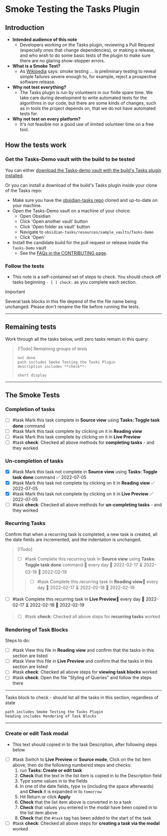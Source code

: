 # Smoke Testing the Tasks Plugin

## Introduction

- **Intended audience of this note**
  - Developers working on the Tasks plugin, reviewing a Pull Request (especially ones that change dependencies), or making a release, and who wish to do some basic tests of the plugin to make sure there are no glaring show-stopper errors.
- **What is a Smoke Test?**
  - As [Wikipedia](https://en.wikipedia.org/wiki/Smoke_testing_(software)) says: smoke testing ... is preliminary testing to reveal simple failures severe enough to, for example, reject a prospective software release.
- **Why not test everything?**
  - The Tasks plugin is run by volunteers in our finite spare time. We take care during development to write automated tests for the algorithms in our code, but there are some kinds of changes, such as in tools the project depends on, that we do not have automated tests for.
- **Why not test on every platform?**
  - It's not feasible nor a good use of limited volunteer time on a free tool.

## How the tests work

### Get the Tasks-Demo vault with the build to be tested

You can either [download the Tasks-demo vault with the build's Tasks plugin installed](https://github.com/obsidian-tasks-group/obsidian-tasks/blob/main/CONTRIBUTING.md#how-do-i-test-a-github-build-of-the-tasks-plugin).

Or you can install a download of the build's Tasks plugin inside your clone of the Tasks repo:

- Make sure you have the [obsidian-tasks repo](https://github.com/obsidian-tasks-group/obsidian-tasks) cloned and up-to-date on your machine.
- Open the Tasks-Demo vault on a machine of your choice:
  - Open Obsidian
  - Click 'Open another vault' button
  - Click 'Open folder as vault' button
  - Navigate to `obsidian-tasks/resources/sample_vaults/Tasks-Demo`
  - Click 'Open'
- Install the candidate build for the pull request or release inside the `Tasks-Demo` vault
  - See the [FAQs in the CONTRIBUTING page](https://github.com/obsidian-tasks-group/obsidian-tasks/blob/main/CONTRIBUTING.md#faqs).

### Follow the tests

- This note is a self-contained set of steps to check. You should check off tasks beginning `- [ ] check:` as you complete each section.

> [!Important]
> Several task blocks in this file depend of the the file name being unchanged. Please don't rename the file before running the tests.

---

## Remaining tests

Work through all the tasks below, until zero tasks remain in this query:

> [!Todo] Remaining groups of tests
>
> ```tasks
> not done
> path includes Smoke Testing the Tasks Plugin
> description includes **check**:
>
> short display
> ```

---

## The Smoke Tests

### Completion of tasks

- [ ] #task Mark this task complete in **Source view** using **Tasks: Toggle task done** command
- [ ] #task Mark this task complete by clicking on it in **Reading view**
- [ ] #task Mark this task complete by clicking on it in **Live Preview**
- [ ] #task **check**: Checked all above methods for **completing tasks** - and they worked

### Un-completion of tasks

- [x] #task Mark this task not complete in **Source view** using **Tasks: Toggle task done** command ✅ 2022-07-05
- [x] #task Mark this task not complete by clicking on it in **Reading view** ✅ 2022-07-05
- [x] #task Mark this task not complete by clicking on it in **Live Preview** ✅ 2022-07-05
- [ ] #task **check**: Checked all above methods for **un-completing tasks** - and they worked

### Recurring Tasks

Confirm that when a recurring task is completed, a new task is created, all the date fields are incremented, and the indentation is unchanged.

> [!Todo]
>
> - [ ] #task Complete this recurring task in **Source view** using **Tasks: Toggle task done** command 🔁 every day 🛫 2022-02-17 ⏳ 2022-02-18 📅 2022-02-19
>
> > - [ ] #task Complete this recurring task in **Reading view**🔁 every day 🛫 2022-02-17 ⏳ 2022-02-18 📅 2022-02-19

- [ ] #task Complete this recurring task in **Live Preview**🔁 every day 🛫 2022-02-17 ⏳ 2022-02-18 📅 2022-02-19

> - [ ] #task **check**: Checked all above steps for **recurring tasks** worked

### Rendering of Task Blocks

Steps to do:

- [ ] #task View this file in **Reading view** and confirm that the tasks in this section are listed
- [ ] #task View this file in **Live Preview** and confirm that the tasks in this section are listed
- [ ] #task **check**: Checked all above steps for **viewing task blocks** worked
- [ ] #task **check**: Open the file "Styling of Queries" and follow the steps there

---

Tasks block to check - should list all the tasks in this section, regardless of state

```tasks
path includes Smoke Testing the Tasks Plugin
heading includes Rendering of Task Blocks
```

---

### Create or edit Task modal

- This text should copied in to the task Description, after following steps below
- [ ] #task Switch to **Live Preview** or **Source mode**, Click on the list item above, then do the following numbered steps and checks:
    1. run **Tasks: Create or edit task**
    2. **Check** that the text in the list item is copied in to the Description field
    3. Type some values in to the fields
    4. In one of the date fields, type `tm` (including the space afterwards) and **Check** it is expanded in to `tomorrow`
    5. Hit Return or click **Apply**
    6. **Check** that the list item above is converted in to a task
    7. **Check** that values you entered in the modal have been copied in to the list item above
    8. **Check** that the `#task` tag has been added to the start of the task
- [ ] #task **check**: Checked all above steps for **creating a task via the modal** worked
